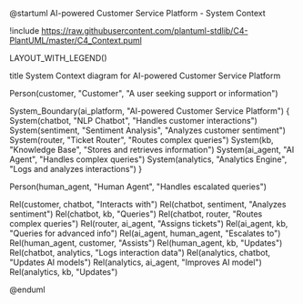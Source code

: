 @startuml AI-powered Customer Service Platform - System Context

!include https://raw.githubusercontent.com/plantuml-stdlib/C4-PlantUML/master/C4_Context.puml

LAYOUT_WITH_LEGEND()

title System Context diagram for AI-powered Customer Service Platform

Person(customer, "Customer", "A user seeking support or information")

System_Boundary(ai_platform, "AI-powered Customer Service Platform") {
    System(chatbot, "NLP Chatbot", "Handles customer interactions")
    System(sentiment, "Sentiment Analysis", "Analyzes customer sentiment")
    System(router, "Ticket Router", "Routes complex queries")
    System(kb, "Knowledge Base", "Stores and retrieves information")
    System(ai_agent, "AI Agent", "Handles complex queries")
    System(analytics, "Analytics Engine", "Logs and analyzes interactions")
}

Person(human_agent, "Human Agent", "Handles escalated queries")

Rel(customer, chatbot, "Interacts with")
Rel(chatbot, sentiment, "Analyzes sentiment")
Rel(chatbot, kb, "Queries")
Rel(chatbot, router, "Routes complex queries")
Rel(router, ai_agent, "Assigns tickets")
Rel(ai_agent, kb, "Queries for advanced info")
Rel(ai_agent, human_agent, "Escalates to")
Rel(human_agent, customer, "Assists")
Rel(human_agent, kb, "Updates")
Rel(chatbot, analytics, "Logs interaction data")
Rel(analytics, chatbot, "Updates AI models")
Rel(analytics, ai_agent, "Improves AI model")
Rel(analytics, kb, "Updates")

@enduml